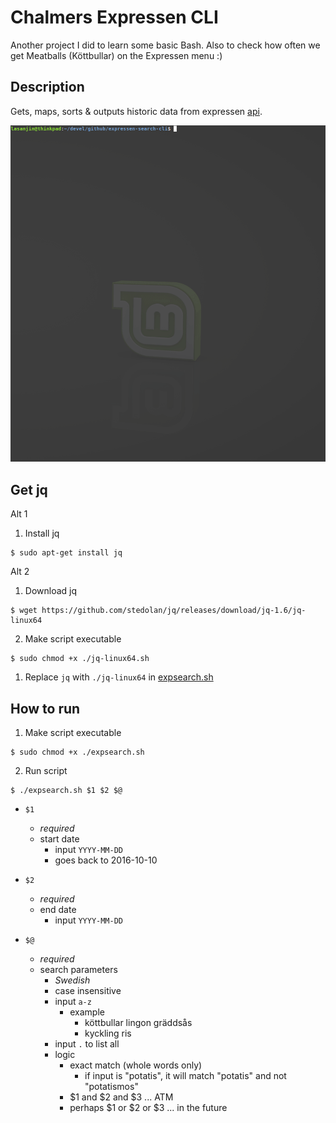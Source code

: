 # Chalmers Expressen CLI
Another project I did to learn some basic Bash. Also to check how often we get Meatballs (Köttbullar) on the Expressen menu :)

## Description
Gets, maps, sorts & outputs historic data from expressen [api](https://chalmerskonferens.se/en/api/).

<img src="expsearch-GIF.gif" width="640">

## Get jq
Alt 1
1. Install jq
```
$ sudo apt-get install jq
```

Alt 2
1. Download jq
```
$ wget https://github.com/stedolan/jq/releases/download/jq-1.6/jq-linux64
```
2. Make script executable
```
$ sudo chmod +x ./jq-linux64.sh 
```
1. Replace `jq` with `./jq-linux64` in [expsearch.sh](expsearch.sh)


## How to run
1. Make script executable
```
$ sudo chmod +x ./expsearch.sh 
```

2. Run script

```
$ ./expsearch.sh $1 $2 $@
```
- `$1` 
  -  *required*
  -  start date
     -  input `YYYY-MM-DD`
     -  goes back to 2016-10-10

- `$2`
  -  *required*
  -  end date
     -  input `YYYY-MM-DD`

- `$@`
  -  *required*
  -  search parameters
     -  *Swedish*
     -  case insensitive
     -  input `a-z`
        -  example
              -  köttbullar lingon gräddsås
              -  kyckling ris
     -  input `.` to list all
     -  logic
        -  exact match (whole words only)
           -  if input is "potatis", it will match "potatis" and not "potatismos"
        -  $1 and $2 and $3 ... ATM
        -  perhaps $1 or $2 or $3 ... in the future